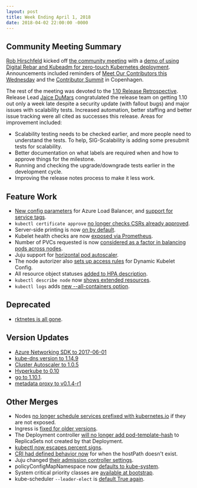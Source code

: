 ```yaml
---
layout: post
title: Week Ending April 1, 2018
date: 2018-04-02 22:00:00 -0000
---
```


## Community Meeting Summary

[Rob Hirschfeld](https://github.com/zehicle) kicked off [the community meeting](http://bit.ly/k8scommunity) with a [demo of using Digital Rebar and Kubeadm for zero-touch Kubernetes deployment](https://www.youtube.com/watch?v=OMm6Oz1NF6I).  Announcements included reminders of [Meet Our Contributors this Wednesday](https://github.com/kubernetes/community/blob/master/mentoring/meet-our-contributors.md) and the [Contributor Summit](https://events.linuxfoundation.org/events/kubecon-cloudnativecon-europe-2018/co-located-events/kubernetes-contributor-summit/) in Copenhagen.

The rest of the meeting was devoted to the [1.10 Release Retrospective](https://docs.google.com/document/d/1kZnDqR0rZ4Zj_D9WWdD5JIoF9dZdZRr0giIU0w32bqI).  Release Lead [Jaice DuMars](https://github.com/jdumars) congratulated the release team on getting 1.10 out only a week late despite a security update (with fallout bugs) and major issues with scalability tests. Increased automation, better staffing and better issue tracking were all cited as successes this release.  Areas for improvement included:

* Scalability testing needs to be checked earlier, and more people need to understand the tests.  To help, SIG-Scalability is adding some presubmit tests for scalability.
* Better documentation on what labels are required when and how to approve things for the milestone.
* Running and checking the upgrade/downgrade tests earlier in the development cycle.
* Improving the release notes process to make it less work.

## Feature Work

* [New config parameters](https://github.com/kubernetes/kubernetes/pull/61884) for Azure Load Balancer, and [support for service tags](https://github.com/kubernetes/kubernetes/pull/61467).
* `kubectl certificate approve` [no longer checks CSRs already approved](https://github.com/kubernetes/kubernetes/pull/61971).
* Server-side printing is now [on by default](https://github.com/kubernetes/kubernetes/pull/61477).
* Kubelet health checks are now [exposed via Prometheus](https://github.com/kubernetes/kubernetes/pull/61369).
* Number of PVCs requested is now [considered as a factor in balancing pods across nodes](https://github.com/kubernetes/kubernetes/pull/60525).
* Juju support for [horizontal pod autoscaler](https://github.com/kubernetes/kubernetes/pull/60174).
* The node autorizer also [sets up access rules](https://github.com/kubernetes/kubernetes/pull/60100) for Dynamic Kubelet Config.
* All resource object statuses [added to HPA description](https://github.com/kubernetes/kubernetes/pull/59609).
* `kubectl describe node` now [shows extended resources](https://github.com/kubernetes/kubernetes/pull/46079).
* `kubectl logs` adds [new --all-containers option](https://github.com/kubernetes/kubernetes/pull/45275).

## Deprecated

*  [rktnetes is all gone](https://github.com/kubernetes/kubernetes/pull/61432).

## Version Updates

* [Azure Networking SDK to 2017-06-01](https://github.com/kubernetes/kubernetes/pull/61955)
* [kube-dns version to 1.14.9](https://github.com/kubernetes/kubernetes/pull/61908)
* [Cluster Autoscaler to 1.0.5](https://github.com/kubernetes/kubernetes/pull/61566)
* [Hyperkube to 0.10](https://github.com/kubernetes/kubernetes/pull/61357)
* [go to 1.10.1](https://github.com/kubernetes/kubernetes/pull/60597).
* [metadata proxy to v0.1.4-r1](https://github.com/kubernetes/kubernetes/pull/60245)

## Other Merges

* Nodes [no longer schedule services prefixed with kubernetes.io](https://github.com/kubernetes/kubernetes/pull/61860) if they are not exposed.
* Ingress is [fixed for older versions](https://github.com/kubernetes/kubernetes/pull/61859).
* The Deployment controller [will no longer add pod-template-hash](https://github.com/kubernetes/kubernetes/pull/61615) to ReplicaSets not created by that Deployment.
* [kubectl now escapes percent signs](https://github.com/kubernetes/kubernetes/pull/61523).
* [CRI had defined behavior now](https://github.com/kubernetes/kubernetes/pull/61460) for when the hostPath doesn't exist.
* Juju changed [their admission controller settings](https://github.com/kubernetes/kubernetes/pull/61427).
* policyConfigMapNamespace now [defaults to kube-system](https://github.com/kubernetes/kubernetes/pull/61388).
* System critical priority classes are [available at bootstrap](https://github.com/kubernetes/kubernetes/pull/60519).
* kube-scheduler `--leader-elect` is [default True again](https://github.com/kubernetes/kubernetes/pull/59732).
